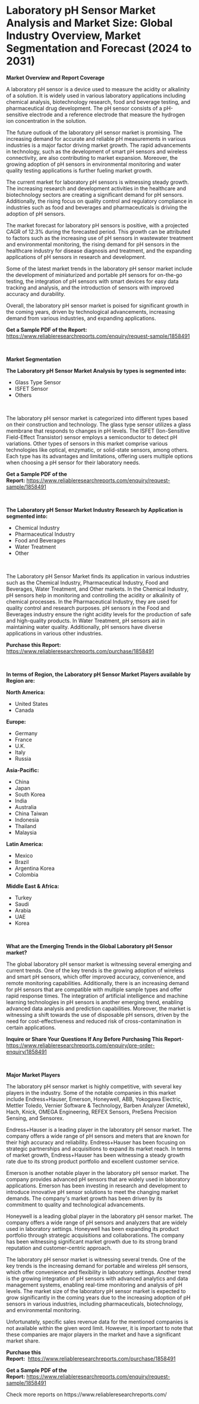 <p><h1>Laboratory pH Sensor Market Analysis and Market Size: Global Industry Overview, Market Segmentation and Forecast (2024 to 2031)</h1></p><p><strong>Market Overview and Report Coverage</strong></p>
<p><p>A laboratory pH sensor is a device used to measure the acidity or alkalinity of a solution. It is widely used in various laboratory applications including chemical analysis, biotechnology research, food and beverage testing, and pharmaceutical drug development. The pH sensor consists of a pH-sensitive electrode and a reference electrode that measure the hydrogen ion concentration in the solution.</p><p>The future outlook of the laboratory pH sensor market is promising. The increasing demand for accurate and reliable pH measurements in various industries is a major factor driving market growth. The rapid advancements in technology, such as the development of smart pH sensors and wireless connectivity, are also contributing to market expansion. Moreover, the growing adoption of pH sensors in environmental monitoring and water quality testing applications is further fueling market growth.</p><p>The current market for laboratory pH sensors is witnessing steady growth. The increasing research and development activities in the healthcare and biotechnology sectors are creating a significant demand for pH sensors. Additionally, the rising focus on quality control and regulatory compliance in industries such as food and beverages and pharmaceuticals is driving the adoption of pH sensors.</p><p>The market forecast for laboratory pH sensors is positive, with a projected CAGR of 12.3% during the forecasted period. This growth can be attributed to factors such as the increasing use of pH sensors in wastewater treatment and environmental monitoring, the rising demand for pH sensors in the healthcare industry for disease diagnosis and treatment, and the expanding applications of pH sensors in research and development.</p><p>Some of the latest market trends in the laboratory pH sensor market include the development of miniaturized and portable pH sensors for on-the-go testing, the integration of pH sensors with smart devices for easy data tracking and analysis, and the introduction of sensors with improved accuracy and durability.</p><p>Overall, the laboratory pH sensor market is poised for significant growth in the coming years, driven by technological advancements, increasing demand from various industries, and expanding applications.</p></p>
<p><strong>Get a Sample PDF of the Report:</strong> <a href="https://www.reliableresearchreports.com/enquiry/request-sample/1858491">https://www.reliableresearchreports.com/enquiry/request-sample/1858491</a></p>
<p>&nbsp;</p>
<p><strong>Market Segmentation</strong></p>
<p><strong>The Laboratory pH Sensor Market Analysis by types is segmented into:</strong></p>
<p><ul><li>Glass Type Sensor</li><li>ISFET Sensor</li><li>Others</li></ul></p>
<p>&nbsp;</p>
<p><p>The laboratory pH sensor market is categorized into different types based on their construction and technology. The glass type sensor utilizes a glass membrane that responds to changes in pH levels. The ISFET (Ion-Sensitive Field-Effect Transistor) sensor employs a semiconductor to detect pH variations. Other types of sensors in this market comprise various technologies like optical, enzymatic, or solid-state sensors, among others. Each type has its advantages and limitations, offering users multiple options when choosing a pH sensor for their laboratory needs.</p></p>
<p><strong>Get a Sample PDF of the Report:</strong>&nbsp;<a href="https://www.reliableresearchreports.com/enquiry/request-sample/1858491">https://www.reliableresearchreports.com/enquiry/request-sample/1858491</a></p>
<p>&nbsp;</p>
<p><strong>The Laboratory pH Sensor Market Industry Research by Application is segmented into:</strong></p>
<p><ul><li>Chemical Industry</li><li>Pharmaceutical Industry</li><li>Food and Beverages</li><li>Water Treatment</li><li>Other</li></ul></p>
<p>&nbsp;</p>
<p><p>The Laboratory pH Sensor Market finds its application in various industries such as the Chemical Industry, Pharmaceutical Industry, Food and Beverages, Water Treatment, and Other markets. In the Chemical Industry, pH sensors help in monitoring and controlling the acidity or alkalinity of chemical processes. In the Pharmaceutical Industry, they are used for quality control and research purposes. pH sensors in the Food and Beverages industry ensure the right acidity levels for the production of safe and high-quality products. In Water Treatment, pH sensors aid in maintaining water quality. Additionally, pH sensors have diverse applications in various other industries.</p></p>
<p><strong>Purchase this Report:</strong>&nbsp; <a href="https://www.reliableresearchreports.com/purchase/1858491">https://www.reliableresearchreports.com/purchase/1858491</a></p>
<p>&nbsp;</p>
<p><strong>In terms of Region, the Laboratory pH Sensor Market Players available by Region are:</strong></p>
<p>
    <p> <strong> North America: </strong>
        <ul>
            <li>United States</li>
            <li>Canada</li>
        </ul>
        </p> 
    <p> <strong> Europe: </strong>
        <ul>
            <li>Germany</li>
            <li>France</li>
            <li>U.K.</li>
            <li>Italy</li>
            <li>Russia</li>
        </ul>
        </p> 
    <p> <strong> Asia-Pacific: </strong>
        <ul>
            <li>China</li>
            <li>Japan</li>
            <li>South Korea</li>
            <li>India</li>
            <li>Australia</li>
            <li>China Taiwan</li>
            <li>Indonesia</li>
            <li>Thailand</li>
            <li>Malaysia</li>
        </ul>
        </p> 
    <p> <strong> Latin America: </strong>
        <ul>
            <li>Mexico</li>
            <li>Brazil</li>
            <li>Argentina Korea</li>
            <li>Colombia</li>
        </ul>
        </p> 
    <p> <strong> Middle East & Africa: </strong>
        <ul>
            <li>Turkey</li>
            <li>Saudi</li>
            <li>Arabia</li>
            <li>UAE</li>
            <li>Korea</li>
        </ul>
    </p>
    </p>
<p>&nbsp;</p>
<p><strong>What are the Emerging Trends in the Global Laboratory pH Sensor market?</strong></p>
<p><p>The global laboratory pH sensor market is witnessing several emerging and current trends. One of the key trends is the growing adoption of wireless and smart pH sensors, which offer improved accuracy, convenience, and remote monitoring capabilities. Additionally, there is an increasing demand for pH sensors that are compatible with multiple sample types and offer rapid response times. The integration of artificial intelligence and machine learning technologies in pH sensors is another emerging trend, enabling advanced data analysis and prediction capabilities. Moreover, the market is witnessing a shift towards the use of disposable pH sensors, driven by the need for cost-effectiveness and reduced risk of cross-contamination in certain applications.</p></p>
<p><strong>Inquire or Share Your Questions If Any Before Purchasing This Report</strong>- <a href="https://www.reliableresearchreports.com/enquiry/pre-order-enquiry/1858491">https://www.reliableresearchreports.com/enquiry/pre-order-enquiry/1858491</a></p>
<p>&nbsp;</p>
<p><strong>Major Market Players</strong></p>
<p><p>The laboratory pH sensor market is highly competitive, with several key players in the industry. Some of the notable companies in this market include Endress+Hauser, Emerson, Honeywell, ABB, Yokogawa Electric, Mettler Toledo, Vernier Software & Technology, Barben Analyzer (Ametek), Hach, Knick, OMEGA Engineering, REFEX Sensors, PreSens Precision Sensing, and Sensorex.</p><p>Endress+Hauser is a leading player in the laboratory pH sensor market. The company offers a wide range of pH sensors and meters that are known for their high accuracy and reliability. Endress+Hauser has been focusing on strategic partnerships and acquisitions to expand its market reach. In terms of market growth, Endress+Hauser has been witnessing a steady growth rate due to its strong product portfolio and excellent customer service.</p><p>Emerson is another notable player in the laboratory pH sensor market. The company provides advanced pH sensors that are widely used in laboratory applications. Emerson has been investing in research and development to introduce innovative pH sensor solutions to meet the changing market demands. The company's market growth has been driven by its commitment to quality and technological advancements.</p><p>Honeywell is a leading global player in the laboratory pH sensor market. The company offers a wide range of pH sensors and analyzers that are widely used in laboratory settings. Honeywell has been expanding its product portfolio through strategic acquisitions and collaborations. The company has been witnessing significant market growth due to its strong brand reputation and customer-centric approach.</p><p>The laboratory pH sensor market is witnessing several trends. One of the key trends is the increasing demand for portable and wireless pH sensors, which offer convenience and flexibility in laboratory settings. Another trend is the growing integration of pH sensors with advanced analytics and data management systems, enabling real-time monitoring and analysis of pH levels. The market size of the laboratory pH sensor market is expected to grow significantly in the coming years due to the increasing adoption of pH sensors in various industries, including pharmaceuticals, biotechnology, and environmental monitoring.</p><p>Unfortunately, specific sales revenue data for the mentioned companies is not available within the given word limit. However, it is important to note that these companies are major players in the market and have a significant market share.</p></p>
<p><strong>Purchase this Report:</strong>&nbsp;&nbsp;<a href="https://www.reliableresearchreports.com/purchase/1858491">https://www.reliableresearchreports.com/purchase/1858491</a></p>
<p></p>
<p><strong>Get a Sample PDF of the Report:</strong>&nbsp;<a href="https://www.reliableresearchreports.com/enquiry/request-sample/1858491">https://www.reliableresearchreports.com/enquiry/request-sample/1858491</a></p>
<p>Check more reports on https://www.reliableresearchreports.com/</p>